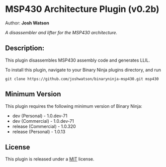 # MSP430 Architecture Plugin (v0.2b)
Author: **Josh Watson**

_A disassembler and lifter for the MSP430 architecture._

## Description:

This plugin disassembles MSP430 assembly code and generates LLIL.

To install this plugin, navigate to your Binary Ninja plugins directory, and run

```git clone https://github.com/joshwatson/binaryninja-msp430.git msp430```

## Minimum Version

This plugin requires the following minimum version of Binary Ninja:

 * dev (Personal) - 1.0.dev-71
 * dev (Commercial) - 1.0.dev-71
 * release (Commercial) - 1.0.320
 * release (Personal) - 1.0.13

## License

This plugin is released under a [MIT](LICENSE) license.



